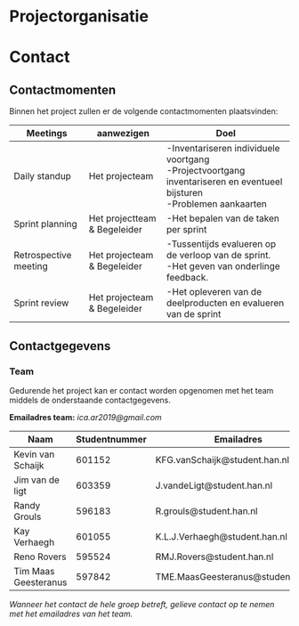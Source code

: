 Projectorganisatie
==================

Contact
=======

Contactmomenten
---------------

Binnen het project zullen er de volgende contactmomenten plaatsvinden:

| Meetings              | aanwezigen                   | Doel                                                                                                                 |
|-----------------------|------------------------------|----------------------------------------------------------------------------------------------------------------------|
| Daily standup         | Het projecteam               | \-Inventariseren individuele voortgang <br> -Projectvoortgang inventariseren en eventueel bijsturen <br> -Problemen aankaarten |
| Sprint planning       | Het projectteam & Begeleider | \-Het bepalen van de taken per sprint                                                                                |
| Retrospective meeting | Het projecteam & Begeleider  | \-Tussentijds evalueren op de verloop van de sprint. <br>-Het geven van onderlinge feedback.                             |
| Sprint review         | Het projecteam & Begeleider  | \-Het opleveren van de deelproducten en evalueren van de sprint                                                      |



Contactgegevens
---------------

### Team

Gedurende het project kan er contact worden opgenomen met het team middels de
onderstaande contactgegevens.

**Emailadres team:** *ica.ar2019\@gmail.com*

| Naam                 | Studentnummer | Emailadres                          | Telefoonnummer  |
|----------------------|---------------|-------------------------------------|-----------------|
| Kevin van Schaijk    | 601152        | KFG.vanSchaijk\@student.han.nl      | \+31 681072279  |
| Jim van de ligt      | 603359        | J.vandeLigt\@student.han.nl         | \+31 653688678  |
| Randy Grouls         | 596183        | R.grouls\@student.han.nl            | \+31 643920846  |
| Kay Verhaegh         | 601055        | K.L.J.Verhaegh\@student.han.nl      | \+31 630701475  |
| Reno Rovers          | 595524        | RMJ.Rovers\@student.han.nl          | \+31 6 12362659 |
| Tim Maas Geesteranus | 597842        | TME.MaasGeesteranus\@student.han.nl | \+31 622337484  |

*Wanneer het contact de hele groep betreft, gelieve contact op te nemen met het
emailadres van het team.*
